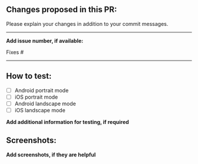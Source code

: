## Changes proposed in this PR:

Please explain your changes in addition to your commit messages.

---

**Add issue number, if available:**

Fixes #

---

## How to test:
* [ ] Android portrait mode
* [ ] iOS portrait mode
* [ ] Android landscape mode
* [ ] iOS landscape mode

**Add additional information for testing, if required**

## Screenshots:

**Add screenshots, if they are helpful**
